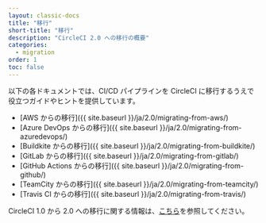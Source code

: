 ```yaml
---
layout: classic-docs
title: "移行"
short-title: "移行"
description: "CircleCI 2.0 への移行の概要"
categories:
  - migration
order: 1
toc: false
---
```


以下の各ドキュメントでは、CI/CD パイプラインを CircleCI に移行するうえで役立つガイドやヒントを提供しています。

* [AWS からの移行]({{ site.baseurl }}/ja/2.0/migrating-from-aws/)
* [Azure DevOps からの移行]({{ site.baseurl }}/ja/2.0/migrating-from-azuredevops/)
* [Buildkite からの移行]({{ site.baseurl }}/ja/2.0/migrating-from-buildkite/)
* [GitLab からの移行]({{ site.baseurl }}/ja/2.0/migrating-from-gitlab/)
* [GitHub Actions からの移行]({{ site.baseurl }}/ja/2.0/migrating-from-github/)
* [TeamCity からの移行]({{ site.baseurl }}/ja/2.0/migrating-from-teamcity/)
* [Travis CI からの移行]({{ site.baseurl }}/ja/2.0/migrating-from-travis/)

CircleCI 1.0 から 2.0 への移行に関する情報は、[こちら](https://circleci.com/docs/ja/2.0/upgrading/#section=server-administration)を参照してください。

